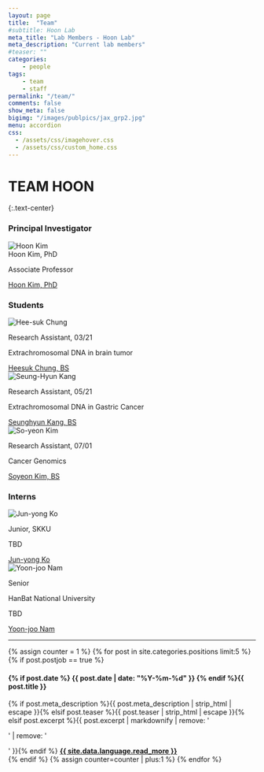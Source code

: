 ```yaml
---
layout: page
title:  "Team"
#subtitle: Hoon Lab
meta_title: "Lab Members - Hoon Lab"
meta_description: "Current lab members"
#teaser: ""
categories:
    - people
tags:
    - team
    - staff
permalink: "/team/"
comments: false
show_meta: false
bigimg: "/images/publpics/jax_grp2.jpg"
menu: accordion
css:
  - /assets/css/imagehover.css
  - /assets/css/custom_home.css
---
```


# TEAM HOON
{:.text-center}

### Principal Investigator

<div class="row"><div class="col-sm-12">
<div class="holder smooth">
    <img src="{{ site.url }}/assets/img/people/Profile-184998_Kim_H.jpg" alt="Hoon Kim" />
    <div class="go-top">
        Hoon Kim, PhD
        <p>Associate Professor</p>
        <span class="social-icons"><a href="{{ site.url }}/about"  class="social-icons" target="_blank" title="About"> <i class="fa fa-user"></i></a><a href="https://twitter.com/{{ site.owner.twitter }}"  class="social-icons" target="_blank" title="Follow @wisekh6"> <i class="fa fa-twitter"></i></a><a href="{{ site.url }}/contact"  class="social-icons" title="Contact"> <i class="fa fa-envelope"></i></a></span>
    </div>
    <div class="phototag"><a href="{{ site.url }}/about">Hoon Kim, PhD</a></div>
</div>
</div></div>


### Students

<div class="row"><div class="col-sm-4">
<div class="holder smooth">
    <img src="{{ site.url }}/assets/img/people/hs_jung.jpg" alt="Hee-suk Chung" />
    <div class="go-top">
        <p>Research Assistant, 03/21</p>
        <p>Extrachromosomal DNA in brain tumor</p>
        <span class="social-icons"><a href="{{ site.url }}/people/hs_chung/"  class="social-icons" target="_blank" title="About"> <i class="fa fa-user"></i></a></span>
    </div>
    <div class="phototag"><a href="{{ site.url }}/people/hs_chung">Heesuk Chung, BS</a></div>
</div></div>
</div>

<div class="row"><div class="col-sm-4">
<div class="holder smooth">
    <img src="{{ site.url }}/assets/img/people/SeungHyun_Kang.png" alt="Seung-Hyun Kang" />
    <div class="go-top">
        <p>Research Assistant, 05/21</p>
        <p>Extrachromosomal DNA in Gastric Cancer</p>
        <span class="social-icons"><a href="{{ site.url }}/people/sk_kang/"  class="social-icons" target="_blank" title="About"> <i class="fa fa-user"></i></a></span>
    </div>
    <div class="phototag"><a href="{{ site.url }}/people/sk_kang">Seunghyun Kang, BS</a></div>
</div></div>
</div>

<div class="row"><div class="col-sm-4">
<div class="holder smooth">
    <img src="{{ site.url }}/assets/img/people/sy_kim.jpg" alt="So-yeon Kim" />
    <div class="go-top">
        <p>Research Assistant, 07/01</p>
        <p>Cancer Genomics</p>
        <span class="social-icons"><a href="{{ site.url }}/people/sy_kim/"  class="social-icons" target="_blank" title="About"> <i class="fa fa-user"></i></a></span>
    </div>
    <div class="phototag"><a href="{{ site.url }}/people/sy_kim">Soyeon Kim, BS</a></div>
</div></div>
</div>


### Interns

<div class="row"><div class="col-sm-4">
<div class="holder smooth">
    <img src="{{ site.url }}/assets/img/people/jy_ko.png" alt="Jun-yong Ko" />
    <div class="go-top">
        <p>Junior, SKKU</p>
        <p>TBD</p>
        <span class="social-icons"><a href="{{ site.url }}/people/jy_ko/"  class="social-icons" target="_blank" title="About"> <i class="fa fa-user"></i></a></span>
    </div>
    <div class="phototag"><a href="{{ site.url }}/people/jy_ko">Jun-yong Ko</a></div>
</div></div>

<div class="row"><div class="col-sm-4">
<div class="holder smooth">
    <img src="{{ site.url }}/assets/img/people/yj_nam.jpeg" alt="Yoon-joo Nam" />
    <div class="go-top">
        <p>Senior</p>
        <p>HanBat National University</p>
        <p>TBD</p>
        <span class="social-icons"><a href="{{ site.url }}/people/yj_nam/"  class="social-icons" target="_blank" title="About"> <i class="fa fa-user"></i></a></span>
    </div>
    <div class="phototag"><a href="{{ site.url }}/people/yj_nam">Yoon-joo Nam</a></div>
</div></div>
</div>



<!-- Open Positions, if any, will populate here -->

<div class="row">
<div id="accordion col-sm-12"><hr class="small"></div>
<div id="accordion col-sm-12">
<div id="accordion">
  {% assign counter = 1 %}
  {% for post in site.categories.positions limit:5 %}
  {% if post.postjob == true %}
  <h4><i class="iconfont"></i> {% if post.date %}<time class="icon-calendar pr20" datetime="{{ post.date | date: "%Y-%m-%d" }}" itemprop="datePublished"> {{ post.date | date: "%Y-%m-%d" }}</time> {% endif %}{{ post.title }}</h4>
    <div>
      {% if post.meta_description %}{{ post.meta_description | strip_html | escape }}{% elsif post.teaser %}{{ post.teaser | strip_html | escape }}{% elsif post.excerpt %}{{ post.excerpt | markdownify | remove: '<p>' | remove: '</p>' }}{% endif %}
      <a href="{{ site.url }}{{ post.url }}" title="Read {{ post.title | escape_once }}"><strong>{{ site.data.language.read_more }}</strong></a>
    </div>
  {% endif %}
  {% assign counter=counter | plus:1 %}
  {% endfor %}
</div></div>
</div>
